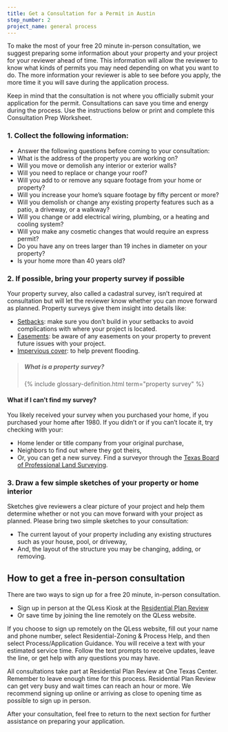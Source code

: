 ```yaml
---
title: Get a Consultation for a Permit in Austin
step_number: 2
project_name: general process
---
```



To make the most of your free 20 minute in-person consultation, we suggest preparing some information about your property and your project for your reviewer ahead of time. This information will allow the reviewer to know what kinds of permits you may need depending on what you want to do. The more information your reviewer is able to see before you apply, the more time it you will save during the application process.

Keep in mind that the consultation is not where you officially submit your application for the permit. Consultations can save you time and energy during the process. Use the instructions below or print and complete this Consultation Prep Worksheet.

### 1. Collect the following information:

* Answer the following questions before coming to your consultation:
* What is the address of the property you are working on?
* Will you move or demolish any interior or exterior walls?
* Will you need to replace or change your roof?
* Will you add to or remove any square footage from your home or property?
* Will you increase your home’s square footage by fifty percent or more?
* Will you demolish or change any existing property features such as a patio, a driveway, or a walkway?
* Will you change or add electrical wiring, plumbing, or a heating and cooling system?
* Will you make any cosmetic changes that would require an express permit?
* Do you have any on trees larger than 19 inches in diameter on your property?
* Is your home more than 40 years old?

### 2. If possible, bring your property survey if possible

Your property survey, also called a cadastral survey, isn’t required at consultation but will let the reviewer know whether you can move forward as planned. Property surveys give them insight into details like:

* [Setbacks](/resources/glossary/setback): make sure you don’t build in your setbacks to avoid complications with where your project is located.
* [Easements](/resources/glossary/easement): be aware of any easements on your property to prevent future issues with your project.
* [Impervious cover](/resources/glossary/impervious-cover): to help prevent flooding.

> ##### What is a property survey?
>
> {% include glossary-definition.html term="property survey" %}

#### What if I can’t find my survey?

You likely received your survey when you purchased your home, if you purchased your home after 1980. If you didn’t or if you can’t locate it, try checking with your:

* Home lender or title company from your original purchase,
* Neighbors to find out where they got theirs,
* Or, you can get a new survey. Find a surveyor through the [Texas Board of Professional Land Surveying](http://txls.texas.gov).

### 3. Draw a few simple sketches of your property or home interior

Sketches give reviewers a clear picture of your project and help them determine whether or not you can move forward with your project as planned. Please bring two simple sketches to your consultation:

* The current layout of your property including any existing structures such as your house, pool, or driveway,
* And, the layout of the structure you may be changing, adding, or removing.

## How to get a free in-person consultation

There are two ways to sign up for a free 20 minute, in-person consultation.

* Sign up in person at the QLess Kiosk at the [Residential Plan Review](/contact/#residential-plan-review)
* Or save time by joining the line remotely on the QLess website.

If you choose to sign up remotely on the QLess website, fill out your name and phone number, select Residential-Zoning & Process Help, and then select Process/Application Guidance. You will receive a text with your estimated service time. Follow the text prompts to receive updates, leave the line, or get help with any questions you may have.

All consultations take part at Residential Plan Review at One Texas Center. Remember to leave enough time for this process. Residential Plan Review can get very busy and wait times can reach an hour or more. We recommend signing up online or arriving as close to opening time as possible to sign up in person.

After your consultation, feel free to return to the next section for further assistance on preparing your application.